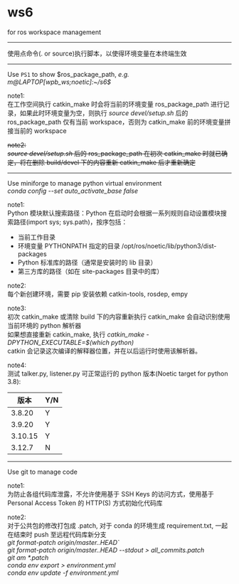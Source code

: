 # ws6
for ros workspace management

---
使用点命令(. or source)执行脚本，以使得环境变量在本终端生效


---
Use `PS1` to show \$ros_package_path, *e.g. m@LAPTOP[wpb_ws;noetic]:~/s6$*

note1:\
在工作空间执行 catkin_make 时会将当前的环境变量 ros_package_path 进行记录，如果此时环境变量为空，则执行 *source devel/setup.sh* 后的 ros_package_path 仅有当前 workspace，否则为 catkin_make 前的环境变量拼接当前的 workspace

~~note2:\
*source devel/setup.sh* 后的 ros_package_path 在初次 catkin_make 时就已确定，将在删除 build/devel 下的内容重新 catkin_make 后才重新确定~~

---
Use miniforge to manage python virtual environment\
*conda config --set auto_activate_base false*

note1:\
Python 模块默认搜索路径：Python 在启动时会根据一系列规则自动设置模块搜索路径(import sys; sys.path)，按序包括：
- 当前工作目录
- 环境变量 PYTHONPATH 指定的目录 /opt/ros/noetic/lib/python3/dist-packages
- Python 标准库的路径（通常是安装时的 lib 目录）
- 第三方库的路径（如在 site-packages 目录中的库） 

note2:\
每个新创建环境，需要 pip 安装依赖 catkin-tools, rosdep, empy

note3:\
初次 catkin_make 或清除 build 下的内容重新执行 catkin_make 会自动识别使用当前环境的 python 解析器\
如果想直接重新 catkin_make, 执行 *catkin_make -DPYTHON_EXECUTABLE=$(which python)*\
catkin 会记录这次编译的解释器位置，并在以后运行时使用该解析器。

note4:\
测试 talker.py, listener.py 可正常运行的 python 版本(Noetic target for python 3.8):

| 版本 | Y/N | 
| --- | --- |
| 3.8.20 | Y |
| 3.9.20 | Y |
| 3.10.15 | Y | 
| 3.12.7 | N |  


---
Use git to manage code

note1:\
为防止各组代码库泄露，不允许使用基于 SSH Keys 的访问方式，使用基于 Personal Access Token 的 HTTP(S) 方式初始化代码库

note2:\
对于公共包的修改打包成 .patch, 对于 conda 的环境生成 requirement.txt, 一起在结束时 push 至远程代码库新分支\
*git format-patch origin/master..HEAD`*\
*git format-patch origin/master..HEAD --stdout > all_commits.patch*\
*git am \*.patch*\
*conda env export > environment.yml*\
*conda env update -f environment.yml*
